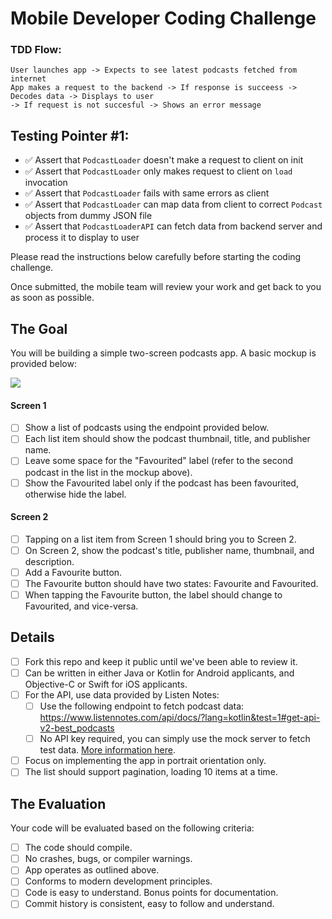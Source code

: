 # Mobile Developer Coding Challenge

### TDD Flow:
```
User launches app -> Expects to see latest podcasts fetched from internet
App makes a request to the backend -> If response is succeess -> Decodes data -> Displays to user
-> If request is not succesful -> Shows an error message
```

## Testing Pointer #1:
- ✅ Assert that `PodcastLoader` doesn't make a request to client on init
- ✅ Assert that `PodcastLoader` only makes request to client on `load` invocation
- ✅ Assert that `PodcastLoader` fails with same errors as client
- ✅ Assert that `PodcastLoader` can map data from client to correct `Podcast` objects from dummy JSON file
- ✅ Assert that `PodcastLoaderAPI` can fetch data from backend server and process it to display to user

Please read the instructions below carefully before starting the coding challenge.

Once submitted, the mobile team will review your work and get back to you as soon as possible.

## The Goal

You will be building a simple two-screen podcasts app. A basic mockup is provided below:

[![](https://i.imgur.com/yi8w1s8.png)](https://i.imgur.com/yi8w1s8.png)

#### Screen 1

- [ ] Show a list of podcasts using the endpoint provided below.
- [ ] Each list item should show the podcast thumbnail, title, and publisher name.
- [ ] Leave some space for the "Favourited" label (refer to the second podcast in the list in the mockup above).
- [ ] Show the Favourited label only if the podcast has been favourited, otherwise hide the label.

#### Screen 2

- [ ] Tapping on a list item from Screen 1 should bring you to Screen 2.
- [ ] On Screen 2, show the podcast's title, publisher name, thumbnail, and description.
- [ ] Add a Favourite button.
- [ ] The Favourite button should have two states: Favourite and Favourited.
- [ ] When tapping the Favourite button, the label should change to Favourited, and vice-versa.

## Details

- [ ] Fork this repo and keep it public until we've been able to review it.
- [ ] Can be written in either Java or Kotlin for Android applicants, and Objective-C or Swift for iOS applicants.
- [ ] For the API, use data provided by Listen Notes:
     - [ ] Use the following endpoint to fetch podcast data: https://www.listennotes.com/api/docs/?lang=kotlin&test=1#get-api-v2-best_podcasts
     - [ ] No API key required, you can simply use the mock server to fetch test data. [More information here](https://www.listennotes.help/article/48-how-to-test-the-podcast-api-without-an-api-key "More information here").
- [ ] Focus on implementing the app in portrait orientation only.
- [ ] The list should support pagination, loading 10 items at a time.

## The Evaluation

Your code will be evaluated based on the following criteria:

- [ ] The code should compile.
- [ ] No crashes, bugs, or compiler warnings.
- [ ] App operates as outlined above.
- [ ] Conforms to modern development principles.
- [ ] Code is easy to understand. Bonus points for documentation.
- [ ] Commit history is consistent, easy to follow and understand.
